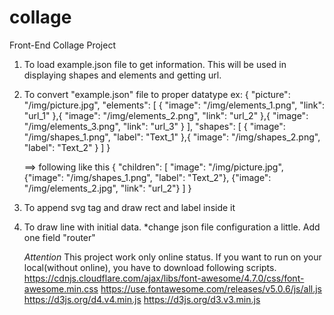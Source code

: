 # collage

Front-End Collage Project

1. To load example.json file to get information.
    This will be used in displaying shapes and elements and getting url.
2. To convert "example.json" file to proper datatype
    ex: {
            "picture": "/img/picture.jpg",
            "elements": [
                {
                    "image": "/img/elements_1.png",
                    "link": "url_1"
                },{
                    "image": "/img/elements_2.png",
                    "link": "url_2"
                },{
                    "image": "/img/elements_3.png",
                    "link": "url_3"
                }
            ],
            "shapes": [
                {
                    "image": "/img/shapes_1.png",
                    "label": "Text_1"
                },{
                    "image": "/img/shapes_2.png",
                    "label": "Text_2"
                }
            ]
        }

    ==>   following  like this
        {
            "children": [
                "image": "/img/picture.jpg",
                {"image": "/img/shapes_1.png", "label": "Text_2"},
                {"image": "/img/elements_2.jpg", "link": "url_2"}
            ]
        }
3. To append svg tag and draw rect and label inside it
4. To draw line with initial data.
        *change json file configuration a little. Add one field "router"
    
    *Attention*
        This project work only online status. If you want to run on your local(without online), you have to download following scripts.
            https://cdnjs.cloudflare.com/ajax/libs/font-awesome/4.7.0/css/font-awesome.min.css
            https://use.fontawesome.com/releases/v5.0.6/js/all.js
            https://d3js.org/d4.v4.min.js
            https://d3js.org/d3.v3.min.js

